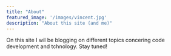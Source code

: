 ```yaml
---
title: "About"
featured_image: '/images/vincent.jpg'
description: "About this site (and me)"
---
```


On this site I wil be blogging on different topics concering code development and tchnology. Stay tuned!

 
